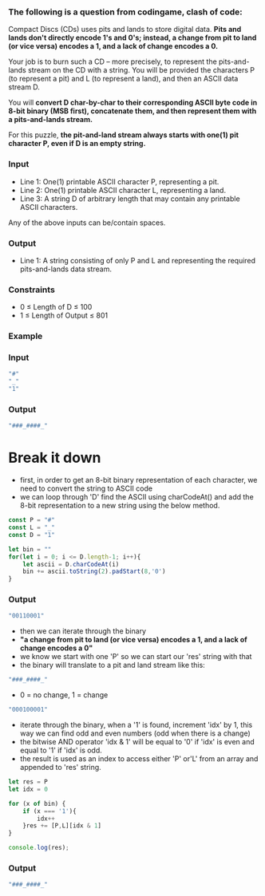 [category]: <> (Coding)
[date]: <> (2023/04/04)
[title]: <> (Codingame Question 14)

### The following is a question from codingame, clash of code:

Compact Discs (CDs) uses pits and lands to store digital data. **Pits and lands don't directly encode 1's and 0's; instead, a change from pit to land (or vice versa) encodes a 1, and a lack of change encodes a 0.**


Your job is to burn such a CD – more precisely, to represent the pits-and-lands stream on the CD with a string. You will be provided the characters P (to represent a pit) and L (to represent a land), and then an ASCII data stream D.

You will **convert D char-by-char to their corresponding ASCII byte code in 8-bit binary (MSB first), concatenate them, and then represent them with a pits-and-lands stream.**


For this puzzle, **the pit-and-land stream always starts with one(1) pit character P, even if D is an empty string.**
### Input
- Line 1: One(1) printable ASCII character P, representing a pit.
- Line 2: One(1) printable ASCII character L, representing a land.
- Line 3: A string D of arbitrary length that may contain any printable ASCII characters.

Any of the above inputs can be/contain spaces.
### Output
- Line 1: A string consisting of only P and L and representing the required pits-and-lands data stream.
### Constraints
- 0 ≤ Length of D ≤ 100
- 1 ≤ Length of Output ≤ 801
### Example

### Input
```javascript
"#"
"_"
"1"

```
### Output
```javascript
"###_####_"
```
# Break it down
- first, in order to get an 8-bit binary representation of each character, we need to convert the string to ASCII code
- we can loop through 'D' find the ASCII using charCodeAt() and add the 8-bit representation to a new string using the below method.
```javascript
const P = "#"
const L = "_"
const D = "1"

let bin = ""
for(let i = 0; i <= D.length-1; i++){
    let ascii = D.charCodeAt(i)
    bin += ascii.toString(2).padStart(8,'0')
}
```
### Output
```javascript
"00110001"
```
- then we can iterate through the binary
- **"a change from pit to land (or vice versa) encodes a 1, and a lack of change encodes a 0"**
- we know we start with one 'P' so we can start our 'res' string with that
- the binary will translate to a pit and land stream like this: 
```javascript
"###_####_"
```
- 0 = no change, 1 = change
```javascript
"000100001"
```
- iterate through the binary, when a '1' is found, increment 'idx' by 1, this way we can find odd and even numbers (odd when there is a change)
- the bitwise AND operator 'idx & 1' will be equal to '0' if 'idx' is even and equal to '1' if 'idx' is odd. 
- the result is used as an index to access either 'P' or'L' from an array and appended to 'res' string.

```javascript
let res = P
let idx = 0

for (x of bin) {
    if (x === '1'){
        idx++
    }res += [P,L][idx & 1]
}

console.log(res);

```
### Output
```javascript
"###_####_"
```